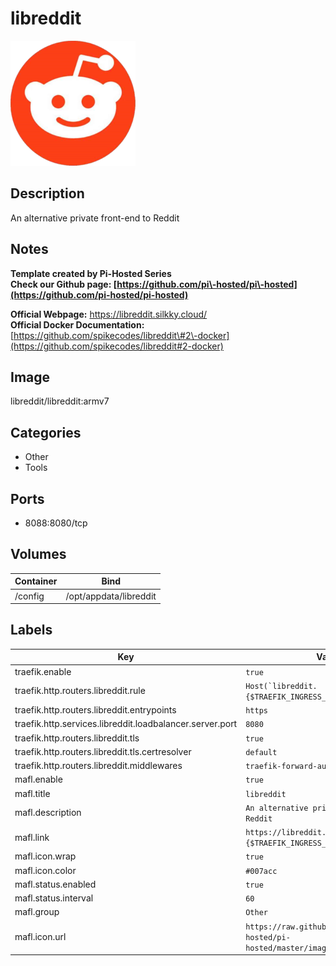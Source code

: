 # libreddit

![Logo](images/libreddit.png)

## Description
An alternative private front\-end to Reddit

## Notes
**Template created by Pi\-Hosted Series**  
**Check our Github page: [https://github.com/pi\-hosted/pi\-hosted](https://github.com/pi-hosted/pi-hosted)**  
  
**Official Webpage:** <https://libreddit.silkky.cloud/>  
**Official Docker Documentation:** [https://github.com/spikecodes/libreddit\#2\-docker](https://github.com/spikecodes/libreddit#2-docker)  
  
  


## Image
libreddit/libreddit:armv7

## Categories
- Other
- Tools

## Ports
- 8088:8080/tcp

## Volumes
| Container | Bind |
|-----------|------|
| /config | /opt/appdata/libreddit |

## Labels
| Key | Value |
|-----|-------|
| traefik.enable | ```true``` |
| traefik.http.routers.libreddit.rule | ```Host(`libreddit.{$TRAEFIK_INGRESS_DOMAIN}`)``` |
| traefik.http.routers.libreddit.entrypoints | ```https``` |
| traefik.http.services.libreddit.loadbalancer.server.port | ```8080``` |
| traefik.http.routers.libreddit.tls | ```true``` |
| traefik.http.routers.libreddit.tls.certresolver | ```default``` |
| traefik.http.routers.libreddit.middlewares | ```traefik-forward-auth``` |
| mafl.enable | ```true``` |
| mafl.title | ```libreddit``` |
| mafl.description | ```An alternative private front-end to Reddit``` |
| mafl.link | ```https://libreddit.{$TRAEFIK_INGRESS_DOMAIN}``` |
| mafl.icon.wrap | ```true``` |
| mafl.icon.color | ```#007acc``` |
| mafl.status.enabled | ```true``` |
| mafl.status.interval | ```60``` |
| mafl.group | ```Other``` |
| mafl.icon.url | ```https://raw.githubusercontent.com/pi-hosted/pi-hosted/master/images/libreddit.png``` |

